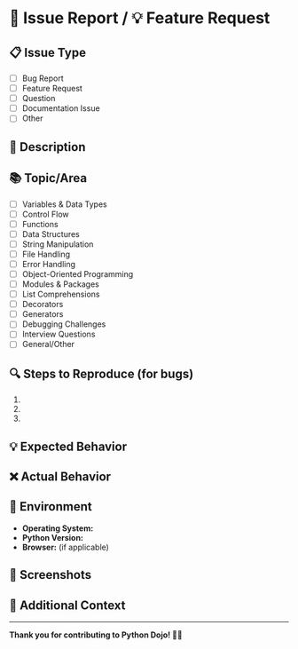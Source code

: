 # 🐛 Issue Report / 💡 Feature Request

## 📋 Issue Type

- [ ] Bug Report
- [ ] Feature Request
- [ ] Question
- [ ] Documentation Issue
- [ ] Other

## 🎯 Description

<!-- Provide a clear and concise description of the issue or feature request -->

## 📚 Topic/Area

<!-- Which topic or area does this relate to? -->

- [ ] Variables & Data Types
- [ ] Control Flow
- [ ] Functions
- [ ] Data Structures
- [ ] String Manipulation
- [ ] File Handling
- [ ] Error Handling
- [ ] Object-Oriented Programming
- [ ] Modules & Packages
- [ ] List Comprehensions
- [ ] Decorators
- [ ] Generators
- [ ] Debugging Challenges
- [ ] Interview Questions
- [ ] General/Other

## 🔍 Steps to Reproduce (for bugs)

<!-- If applicable, describe the steps to reproduce the issue -->

1.
2.
3.

## 💡 Expected Behavior

<!-- Describe what you expected to happen -->

## ❌ Actual Behavior

<!-- Describe what actually happened -->

## 📱 Environment

- **Operating System:**
- **Python Version:**
- **Browser:** (if applicable)

## 📸 Screenshots

<!-- If applicable, add screenshots to help explain your issue -->

## 🔧 Additional Context

<!-- Add any other context about the issue here -->

---

**Thank you for contributing to Python Dojo! 🐍✨**

